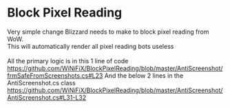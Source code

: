 # Block Pixel Reading
Very simple change Blizzard needs to make to block pixel reading from WoW.<br>
This will automatically render all pixel reading bots useless<br><br>
All the primary logic is in this 1 line of code<br>
https://github.com/WiNiFiX/BlockPixelReading/blob/master/AntiScreenshot/frmSafeFromScreenshots.cs#L23
And the below 2 lines in the AntiScreenshot.cs class<br>
https://github.com/WiNiFiX/BlockPixelReading/blob/master/AntiScreenshot/AntiScreenshot.cs#L31-L32
